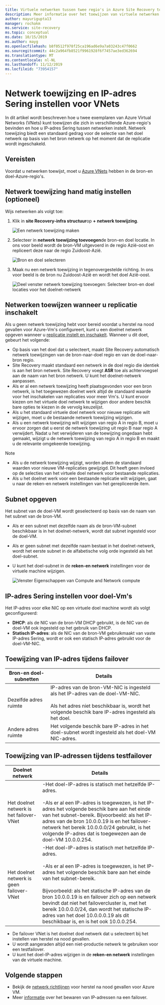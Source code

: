 ```yaml
---
title: Virtuele netwerken tussen twee regio's in Azure Site Recovery toewijzen
description: Meer informatie over het toewijzen van virtuele netwerken tussen twee Azure-regio's voor herstel na nood gevallen voor Azure VM met Azure Site Recovery.
author: mayurigupta13
manager: rochakm
ms.service: site-recovery
ms.topic: conceptual
ms.date: 10/15/2019
ms.author: mayg
ms.openlocfilehash: b8f0512f978f25ca196ad6e9a7a03243c47f0662
ms.sourcegitcommit: 44c2a964fb8521f9961928f6f7457ae3ed362694
ms.translationtype: MT
ms.contentlocale: nl-NL
ms.lasthandoff: 11/12/2019
ms.locfileid: "73954157"
---
```

# <a name="set-up-network-mapping-and-ip-addressing-for-vnets"></a>Netwerk toewijzing en IP-adres Sering instellen voor VNets

In dit artikel wordt beschreven hoe u twee exemplaren van Azure Virtual Networks (VNets) kunt toewijzen die zich in verschillende Azure-regio's bevinden en hoe u IP-adres Sering tussen netwerken instelt. Netwerk toewijzing biedt een standaard gedrag voor de selectie van het doel netwerk op basis van het bron netwerk op het moment dat de replicatie wordt ingeschakeld.

## <a name="prerequisites"></a>Vereisten

Voordat u netwerken toewijst, moet u [Azure VNets](../virtual-network/virtual-networks-overview.md) hebben in de bron-en doel-Azure-regio's. 

## <a name="set-up-network-mapping-manually-optional"></a>Netwerk toewijzing hand matig instellen (optioneel)

Wijs netwerken als volgt toe:

1. Klik in **site Recovery-infra structuur**op **+ netwerk toewijzing**.

    ![ Een netwerk toewijzing maken](./media/site-recovery-network-mapping-azure-to-azure/network-mapping1.png)

3. Selecteer in **netwerk toewijzing toevoegen**de bron-en doel locatie. In ons voor beeld wordt de bron-VM uitgevoerd in de regio Azië-oost en repliceert deze naar de regio Zuidoost-Azië.

    ![Bron en doel selecteren](./media/site-recovery-network-mapping-azure-to-azure/network-mapping2.png)
3. Maak nu een netwerk toewijzing in tegenovergestelde richting. In ons voor beeld is de bron nu Zuidoost-Azië en wordt het doel Azië-oost.

    ![Deel venster netwerk toewijzing toevoegen: Selecteer bron-en doel locaties voor het doelnet-netwerk](./media/site-recovery-network-mapping-azure-to-azure/network-mapping3.png)


## <a name="map-networks-when-you-enable-replication"></a>Netwerken toewijzen wanneer u replicatie inschakelt

Als u geen netwerk toewijzing hebt voor bereid voordat u herstel na nood gevallen voor Azure-Vm's configureert, kunt u een doelnet netwerk opgeven wanneer u [replicatie instelt en inschakelt](azure-to-azure-how-to-enable-replication.md). Wanneer u dit doet, gebeurt het volgende:

- Op basis van het doel dat u selecteert, maakt Site Recovery automatisch netwerk toewijzingen van de bron-naar-doel regio en van de doel-naar-bron regio.
- Site Recovery maakt standaard een netwerk in de doel regio die identiek is aan het bron netwerk. Site Recovery voegt **ASR** toe als achtervoegsel aan de naam van het bron netwerk. U kunt het doelnet-netwerk aanpassen.
- Als er al een netwerk toewijzing heeft plaatsgevonden voor een bron netwerk, is het toegewezen doelnet werk altijd de standaard waarde voor het inschakelen van replicaties voor meer Vm's. U kunt ervoor kiezen om het virtuele doel netwerk te wijzigen door andere beschik bare opties te kiezen in de vervolg keuzelijst. 
- Als u het standaard virtuele doel netwerk voor nieuwe replicatie wilt wijzigen, moet u de bestaande netwerk toewijzing wijzigen.
- Als u een netwerk toewijzing wilt wijzigen van regio A in regio B, moet u ervoor zorgen dat u eerst de netwerk toewijzing uit regio B naar regio A verwijdert. Nadat u het verwijderen van de toewijzing ongedaan hebt gemaakt, wijzigt u de netwerk toewijzing van regio A in regio B en maakt u de relevante omgekeerde toewijzing.

>[!NOTE]
>* Als u de netwerk toewijzing wijzigt, worden alleen de standaard waarden voor nieuwe VM-replicaties gewijzigd. Dit heeft geen invloed op de selecties van het virtuele doel netwerk voor bestaande replicaties. 
>* Als u het doelnet werk voor een bestaande replicatie wilt wijzigen, gaat u naar de reken-en netwerk instellingen van het gerepliceerde item.

## <a name="specify-a-subnet"></a>Subnet opgeven

Het subnet van de doel-VM wordt geselecteerd op basis van de naam van het subnet van de bron-VM.

- Als er een subnet met dezelfde naam als de bron-VM-subnet beschikbaar is in het doelnet-netwerk, wordt dat subnet ingesteld voor de doel-VM.
- Als er geen subnet met dezelfde naam bestaat in het doelnet-netwerk, wordt het eerste subnet in de alfabetische volg orde ingesteld als het doel-subnet.
- U kunt het doel-subnet in de **reken-en netwerk** instellingen voor de virtuele machine wijzigen.

    ![Venster Eigenschappen van Compute and Network compute](./media/site-recovery-network-mapping-azure-to-azure/modify-subnet.png)


## <a name="set-up-ip-addressing-for-target-vms"></a>IP-adres Sering instellen voor doel-Vm's

Het IP-adres voor elke NIC op een virtuele doel machine wordt als volgt geconfigureerd:

- **DHCP**: als de NIC van de bron-VM DHCP gebruikt, is de NIC van de doel-VM ook ingesteld op het gebruik van DHCP.
- **Statisch IP-adres**: als de NIC van de bron-VM gebruikmaakt van vaste IP-adres Sering, wordt er ook een statisch IP-adres gebruikt voor de doel-VM-NIC.


## <a name="ip-address-assignment-during-failover"></a>Toewijzing van IP-adres tijdens failover

**Bron-en doel-subnetten** | **Details**
--- | ---
Dezelfde adres ruimte | IP-adres van de bron-VM-NIC is ingesteld als het IP-adres van de doel-VM-NIC.<br/><br/> Als het adres niet beschikbaar is, wordt het volgende beschik bare IP-adres ingesteld als het doel.
Andere adres ruimte | Het volgende beschik bare IP-adres in het doel-subnet wordt ingesteld als het doel-VM NIC-adres.



## <a name="ip-address-assignment-during-test-failover"></a>Toewijzing van IP-adressen tijdens testfailover

**Doelnet netwerk** | **Details**
--- | ---
Het doelnet netwerk is het failover-VNet | -Het doel-IP-adres is statisch met hetzelfde IP-adres. <br/><br/>  -Als er al een IP-adres is toegewezen, is het IP-adres het volgende beschik bare aan het einde van het subnet-bereik. Bijvoorbeeld: als het IP-adres van de bron 10.0.0.19 is en het failover-netwerk het bereik 10.0.0.0/24 gebruikt, is het volgende IP-adres dat is toegewezen aan de doel-VM 10.0.0.254.
Het doelnet netwerk is geen failover-VNet | -Het doel-IP-adres is statisch met hetzelfde IP-adres.<br/><br/>  -Als er al een IP-adres is toegewezen, is het IP-adres het volgende beschik bare aan het einde van het subnet-bereik.<br/><br/> Bijvoorbeeld: als het statische IP-adres van de bron 10.0.0.19 is en failover zich op een netwerk bevindt dat niet het failovercluster is, met het bereik 10.0.0.0/24, dan wordt het statische IP-adres van het doel 10.0.0.0.19 als dit beschikbaar is, en is het ook 10.0.0.254.

- De failover VNet is het doelnet doel netwerk dat u selecteert bij het instellen van herstel na nood gevallen.
- U wordt aangeraden altijd een niet-productie netwerk te gebruiken voor een testfailover.
- U kunt het doel-IP-adres wijzigen in de **reken-en netwerk** instellingen van de virtuele machine.


## <a name="next-steps"></a>Volgende stappen

- Bekijk de [netwerk richtlijnen](site-recovery-azure-to-azure-networking-guidance.md) voor herstel na nood gevallen voor Azure VM.
- Meer [informatie](site-recovery-retain-ip-azure-vm-failover.md) over het bewaren van IP-adressen na een failover.
